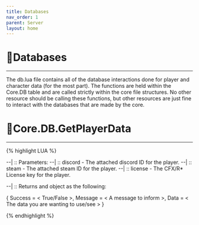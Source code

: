 ```yaml
---
title: Databases
nav_order: 1
parent: Server
layout: home
---
```


# 📃Databases
<hr>
The db.lua file contains all of the database interactions done for player and character data (for the most part). The functions are held within the Core.DB table and are called strictly within the core file structures. No other resource should be calling these functions, but other resources are just fine to interact with the databases that are made by the core.

<br>

# 📃Core.DB.GetPlayerData
<hr>

{% highlight LUA %}

--| :: Parameters:
--| :: discord - The attached discord ID for the player.
--| :: steam - The attached steam ID for the player.
--| :: license - The CFX/R* License key for the player.

--| :: Returns and object as the following:

{ 
  Success = < True/False >,
  Message = < A message to inform >,
  Data = < The data you are wanting to use/see >
}

{% endhighlight %}
